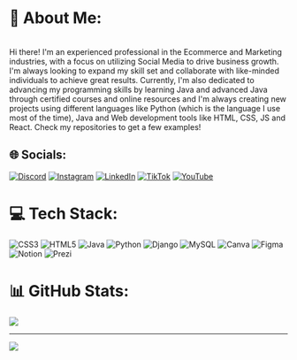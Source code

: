 # 💫 About Me:
<br>Hi there! I'm an experienced professional in the Ecommerce and Marketing industries, with a focus on utilizing Social Media to drive business growth. I'm always looking to expand my skill set and collaborate with like-minded individuals to achieve great results. Currently, I'm also dedicated to advancing my programming skills by learning Java and advanced Java through certified courses and online resources and I'm always creating new projects using different languages like Python (which is the language I use most of the time), Java and Web development tools like HTML, CSS, JS and React. Check my repositories to get a few examples!<br>


## 🌐 Socials:
[![Discord](https://img.shields.io/badge/Discord-%237289DA.svg?logo=discord&logoColor=white)](https://discord.gg/Ghousz#1904) [![Instagram](https://img.shields.io/badge/Instagram-%23E4405F.svg?logo=Instagram&logoColor=white)](https://instagram.com/Masebaz) [![LinkedIn](https://img.shields.io/badge/LinkedIn-%230077B5.svg?logo=linkedin&logoColor=white)](https://www.linkedin.com/in/juan-sebastian-díaz-mas-835414272/) [![TikTok](https://img.shields.io/badge/TikTok-%23000000.svg?logo=TikTok&logoColor=white)](https://www.tiktok.com/@screenbudy_) [![YouTube](https://img.shields.io/badge/YouTube-%23FF0000.svg?logo=YouTube&logoColor=white)](https://www.youtube.com/channel/UCbRXRaIf_wpyMUkQXCtmjTw) 

# 💻 Tech Stack:
![CSS3](https://img.shields.io/badge/css3-%231572B6.svg?style=for-the-badge&logo=css3&logoColor=white) ![HTML5](https://img.shields.io/badge/html5-%23E34F26.svg?style=for-the-badge&logo=html5&logoColor=white) ![Java](https://img.shields.io/badge/java-%23ED8B00.svg?style=for-the-badge&logo=java&logoColor=white) ![Python](https://img.shields.io/badge/python-3670A0?style=for-the-badge&logo=python&logoColor=ffdd54) ![Django](https://img.shields.io/badge/django-%23092E20.svg?style=for-the-badge&logo=django&logoColor=white)  ![MySQL](https://img.shields.io/badge/mysql-%2300f.svg?style=for-the-badge&logo=mysql&logoColor=white) ![Canva](https://img.shields.io/badge/Canva-%2300C4CC.svg?style=for-the-badge&logo=Canva&logoColor=white) 	![Figma](https://img.shields.io/badge/figma-%23F24E1E.svg?style=for-the-badge&logo=figma&logoColor=white) ![Notion](https://img.shields.io/badge/Notion-%23000000.svg?style=for-the-badge&logo=notion&logoColor=white) ![Prezi](https://img.shields.io/badge/Prezi-%23000000.svg?style=for-the-badge&logo=Prezi&logoColor=white)
# 📊 GitHub Stats:

![](https://github-readme-streak-stats.herokuapp.com/?user=SebasMas&theme=dark&hide_border=false)<br/>


---
[![](https://visitcount.itsvg.in/api?id=SebasMas&icon=0&color=0)](https://visitcount.itsvg.in)

<!-- Proudly created with GPRM ( https://gprm.itsvg.in ) -->

